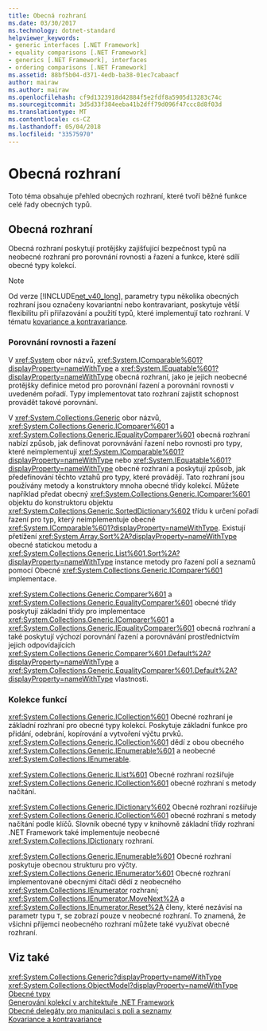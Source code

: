 ```yaml
---
title: Obecná rozhraní
ms.date: 03/30/2017
ms.technology: dotnet-standard
helpviewer_keywords:
- generic interfaces [.NET Framework]
- equality comparisons [.NET Framework]
- generics [.NET Framework], interfaces
- ordering comparisons [.NET Framework]
ms.assetid: 88bf5b04-d371-4edb-ba38-01ec7cabaacf
author: mairaw
ms.author: mairaw
ms.openlocfilehash: cf9d1323918d42884f5e2fdf8a5905d13283c74c
ms.sourcegitcommit: 3d5d33f384eeba41b2dff79d096f47ccc8d8f03d
ms.translationtype: MT
ms.contentlocale: cs-CZ
ms.lasthandoff: 05/04/2018
ms.locfileid: "33575970"
---
```

# <a name="generic-interfaces"></a>Obecná rozhraní
Toto téma obsahuje přehled obecných rozhraní, které tvoří běžné funkce celé řady obecných typů.  
  
## <a name="generic-interfaces"></a>Obecná rozhraní  
 Obecná rozhraní poskytují protějšky zajišťující bezpečnost typů na neobecné rozhraní pro porovnání rovnosti a řazení a funkce, které sdílí obecné typy kolekcí.  
  
> [!NOTE]
>  Od verze [!INCLUDE[net_v40_long](../../../includes/net-v40-long-md.md)], parametry typu několika obecných rozhraní jsou označeny kovariantní nebo kontravariant, poskytuje větší flexibilitu při přiřazování a použití typů, které implementují tato rozhraní. V tématu [kovariance a kontravariance](../../../docs/standard/generics/covariance-and-contravariance.md).  
  
### <a name="equality-and-ordering-comparisons"></a>Porovnání rovnosti a řazení  
 V <xref:System> obor názvů, <xref:System.IComparable%601?displayProperty=nameWithType> a <xref:System.IEquatable%601?displayProperty=nameWithType> obecná rozhraní, jako je jejich neobecné protějšky definice metod pro porovnání řazení a porovnání rovnosti v uvedeném pořadí. Typy implementovat tato rozhraní zajistit schopnost provádět takové porovnání.  
  
 V <xref:System.Collections.Generic> obor názvů, <xref:System.Collections.Generic.IComparer%601> a <xref:System.Collections.Generic.IEqualityComparer%601> obecná rozhraní nabízí způsob, jak definovat porovnávání řazení nebo rovnosti pro typy, které neimplementují <xref:System.IComparable%601?displayProperty=nameWithType> nebo <xref:System.IEquatable%601?displayProperty=nameWithType> obecné rozhraní a poskytují způsob, jak předefinování těchto vztahů pro typy, které provádějí. Tato rozhraní jsou používány metody a konstruktory mnoha obecné třídy kolekcí. Můžete například předat obecný <xref:System.Collections.Generic.IComparer%601> objektu do konstruktoru objektu <xref:System.Collections.Generic.SortedDictionary%602> třídu k určení pořadí řazení pro typ, který neimplementuje obecné <xref:System.IComparable%601?displayProperty=nameWithType>. Existují přetížení <xref:System.Array.Sort%2A?displayProperty=nameWithType> obecné statickou metodu a <xref:System.Collections.Generic.List%601.Sort%2A?displayProperty=nameWithType> instance metody pro řazení polí a seznamů pomocí Obecné <xref:System.Collections.Generic.IComparer%601> implementace.  
  
 <xref:System.Collections.Generic.Comparer%601> a <xref:System.Collections.Generic.EqualityComparer%601> obecné třídy poskytují základní třídy pro implementace <xref:System.Collections.Generic.IComparer%601> a <xref:System.Collections.Generic.IEqualityComparer%601> obecná rozhraní a také poskytují výchozí porovnání řazení a porovnávání prostřednictvím jejich odpovídajících <xref:System.Collections.Generic.Comparer%601.Default%2A?displayProperty=nameWithType> a <xref:System.Collections.Generic.EqualityComparer%601.Default%2A?displayProperty=nameWithType> vlastnosti.  
  
### <a name="collection-functionality"></a>Kolekce funkcí  
 <xref:System.Collections.Generic.ICollection%601> Obecné rozhraní je základní rozhraní pro obecné typy kolekcí. Poskytuje základní funkce pro přidání, odebrání, kopírování a vytvoření výčtu prvků. <xref:System.Collections.Generic.ICollection%601> dědí z obou obecného <xref:System.Collections.Generic.IEnumerable%601> a neobecné <xref:System.Collections.IEnumerable>.  
  
 <xref:System.Collections.Generic.IList%601> Obecné rozhraní rozšiřuje <xref:System.Collections.Generic.ICollection%601> obecné rozhraní s metody načítání.  
  
 <xref:System.Collections.Generic.IDictionary%602> Obecné rozhraní rozšiřuje <xref:System.Collections.Generic.ICollection%601> obecné rozhraní s metody načítání podle klíčů. Slovník obecné typy v knihovně základní třídy rozhraní .NET Framework také implementuje neobecné <xref:System.Collections.IDictionary> rozhraní.  
  
 <xref:System.Collections.Generic.IEnumerable%601> Obecné rozhraní poskytuje obecnou strukturu pro výčty. <xref:System.Collections.Generic.IEnumerator%601> Obecné rozhraní implementované obecnými čítači dědí z neobecného <xref:System.Collections.IEnumerator> rozhraní; <xref:System.Collections.IEnumerator.MoveNext%2A> a <xref:System.Collections.IEnumerator.Reset%2A> členy, které nezávisí na parametr typu `T`, se zobrazí pouze v neobecné rozhraní. To znamená, že všichni příjemci neobecného rozhraní můžete také využívat obecné rozhraní.  
  
## <a name="see-also"></a>Viz také  
 <xref:System.Collections.Generic?displayProperty=nameWithType>  
 <xref:System.Collections.ObjectModel?displayProperty=nameWithType>  
 [Obecné typy](../../../docs/standard/generics/index.md)  
 [Generování kolekcí v architektuře .NET Framework](../../../docs/standard/generics/collections.md)  
 [Obecné delegáty pro manipulaci s poli a seznamy](../../../docs/standard/generics/delegates-for-manipulating-arrays-and-lists.md)  
 [Kovariance a kontravariance](../../../docs/standard/generics/covariance-and-contravariance.md)

